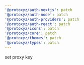 ```yaml
---
'@protoxyz/auth-nextjs': patch
'@protoxyz/auth-node': patch
'@protoxyz/auth-providers': patch
'@protoxyz/auth-react': patch
'@protoxyz/icons': patch
'@protoxyz/core': patch
'@protoxyz/themes': patch
'@protoxyz/types': patch
---
```


set proxy key

